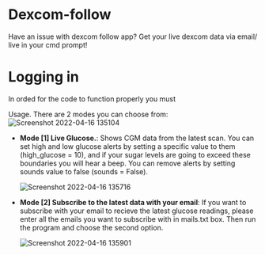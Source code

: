 # Dexcom-follow
Have an issue with dexcom follow app? Get your live dexcom data via email/ live in your cmd prompt! 


# Logging in
In orded for the code to function properly you must

Usage. There are 2 modes you can choose from:
![Screenshot 2022-04-16 135104](https://user-images.githubusercontent.com/72869230/163672156-b772d8fe-ccfa-482e-8da1-e7bb41f4bc56.png)


- **Mode [1] Live Glucose.**: Shows CGM data from the latest scan. You can set high and low glucose alerts by setting a specific value to them (high_glucose = 10), and if your sugar levels are going to exceed these boundaries you will hear a beep. You can remove alerts by setting sounds value to false (sounds = False).

  ![Screenshot 2022-04-16 135716](https://user-images.githubusercontent.com/72869230/163672373-fb38c67d-d113-45ba-a291-d1668a725cf1.png)


- **Mode [2] Subscribe to the latest data with your email**: If you want to subscribe with your email to recieve the latest glucose readings, please enter all the emails you want to subscribe with in mails.txt box. Then run the program and choose the second option.

  ![Screenshot 2022-04-16 135901](https://user-images.githubusercontent.com/72869230/163672421-30713d86-6b11-4e1c-8e06-d5ae7a4007b0.png)

